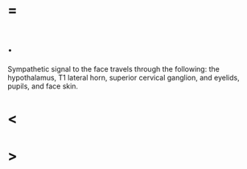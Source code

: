 # =

# .

Sympathetic signal to the face travels through the following: the hypothalamus, T1 lateral horn, superior cervical ganglion, and eyelids, pupils, and face skin.

# <

# >
